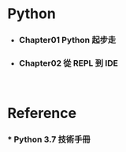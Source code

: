 Python
=====
* ### Chapter01 Python 起步走
* ### Chapter02 從 REPL 到 IDE
<br />

Reference
=====
### * Python 3.7 技術手冊
